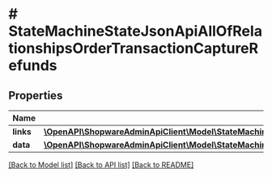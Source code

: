 # # StateMachineStateJsonApiAllOfRelationshipsOrderTransactionCaptureRefunds

## Properties

Name | Type | Description | Notes
------------ | ------------- | ------------- | -------------
**links** | [**\OpenAPI\ShopwareAdminApiClient\Model\StateMachineStateJsonApiAllOfRelationshipsOrderTransactionCaptureRefundsLinks**](StateMachineStateJsonApiAllOfRelationshipsOrderTransactionCaptureRefundsLinks.md) |  | [optional]
**data** | [**\OpenAPI\ShopwareAdminApiClient\Model\StateMachineStateJsonApiAllOfRelationshipsOrderTransactionCaptureRefundsData[]**](StateMachineStateJsonApiAllOfRelationshipsOrderTransactionCaptureRefundsData.md) |  | [optional]

[[Back to Model list]](../../README.md#models) [[Back to API list]](../../README.md#endpoints) [[Back to README]](../../README.md)
